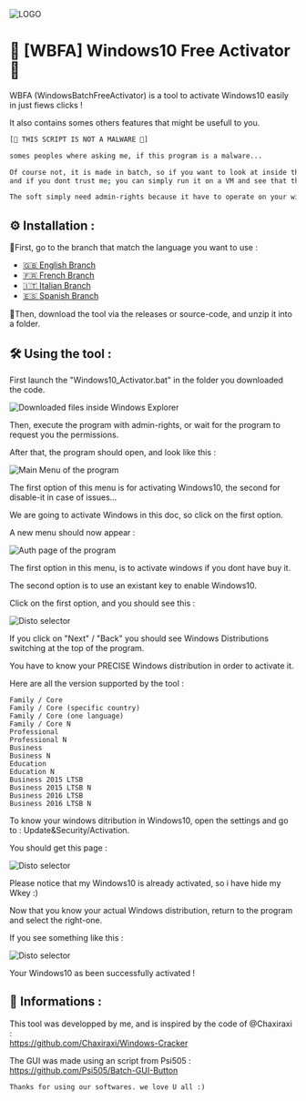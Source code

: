 ![LOGO](https://www.freepnglogos.com/uploads/w-letter-logo-png/w-letter-letter-designed-musiquedesign-brandcrowd-20.png)
# 🔰 [WBFA] Windows10 Free Activator 🔰

WBFA (WindowsBatchFreeActivator) is a tool to activate Windows10 easily in just fiews clicks !

It also contains somes others features that might be usefull to you.




```bash
[🔴 THIS SCRIPT IS NOT A MALWARE 🔴]

somes peoples where asking me, if this program is a malware...

Of course not, it is made in batch, so if you want to look at inside the code you can, 
and if you dont trust me; you can simply run it on a VM and see that there is no malwares.

The soft simply need admin-rights because it have to operate on your windows system, thats it !
```
## ⚙️ Installation :
📍First, go to the branch that match the language you want to use :
 - [🇬🇧 English Branch](https://github.com/SHARKgamestudio/Windows10-free-Activator-WBFA/tree/English)
 - [🇫🇷 French Branch](https://github.com/SHARKgamestudio/Windows10-free-Activator-WBFA/tree/French)
 - [🇮🇹 Italian Branch](https://github.com/SHARKgamestudio/Windows10-free-Activator-WBFA/tree/Italian)
 - [🇪🇸 Spanish Branch](https://github.com/SHARKgamestudio/Windows10-free-Activator-WBFA/tree/Spanish)

📍Then, download the tool via the releases or source-code, and unzip it into a folder.
## 🛠 Using the tool :

First launch the "Windows10_Activator.bat" in the folder you downloaded the code.

![Downloaded files inside Windows Explorer](https://zupimages.net/up/22/41/u9wk.png)

Then, execute the program with admin-rights, or wait for the program to request you the permissions.

After that, the program should open, and look like this :

![Main Menu of the program](https://zupimages.net/up/22/41/28s8.png)

The first option of this menu is for activating Windows10, the second for disable-it in case of issues...

We are going to activate Windows in this doc, so click on the first option.

A new menu should now appear :

![Auth page of the program](https://zupimages.net/up/22/41/5nmi.png)

The first option in this menu, is to activate windows if you dont have buy it.

The second option is to use an existant key to enable Windows10.

Click on the first option, and you should see this :

![Disto selector](https://zupimages.net/up/22/41/qf7u.png)

If you click on "Next" / "Back" you should see Windows Distributions switching at the top of the program.

You have to know your PRECISE Windows distribution in order to activate it.

Here are all the version supported by the tool :

```
Family / Core
Family / Core (specific country)
Family / Core (one language)
Family / Core N
Professional
Professional N
Business
Business N
Education
Education N
Business 2015 LTSB
Business 2015 LTSB N
Business 2016 LTSB
Business 2016 LTSB N
```

To know your windows ditribution in Windows10, open the settings and go to : Update&Security/Activation.

You should get this page :

![Disto selector](https://zupimages.net/up/22/41/8shu.png)

Please notice that my Windows10 is already activated, so i have hide my Wkey :)

Now that you know your actual Windows distribution, return to the program and select the right-one.

If you see something like this :

![Disto selector](https://zupimages.net/up/22/41/zx4s.png)

Your Windows10 as been successfully activated !

## 🚀 Informations :
This tool was developped by me, and is inspired by the code of @Chaxiraxi :                            
https://github.com/Chaxiraxi/Windows-Cracker

The GUI was made using an script from Psi505 :                            
https://github.com/Psi505/Batch-GUI-Button


``` Thanks for using our softwares. we love U all :) ```

